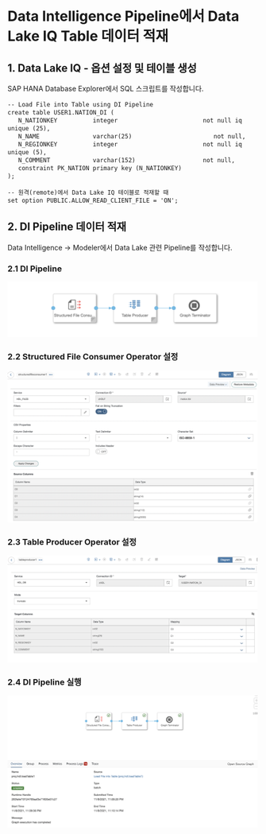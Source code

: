 # Data Intelligence Pipeline에서 Data Lake IQ Table 데이터 적재

## 1. Data Lake IQ - 옵션 설정 및 테이블 생성

SAP HANA Database Explorer에서 SQL 스크립트를 작성합니다.<br>

    -- Load File into Table using DI Pipeline
    create table USER1.NATION_DI (
       N_NATIONKEY          integer                        not null iq unique (25),
       N_NAME               varchar(25)                       not null,
       N_REGIONKEY          integer                        not null iq unique (5),
       N_COMMENT            varchar(152)                   not null,
       constraint PK_NATION primary key (N_NATIONKEY)
    );
    
    -- 원격(remote)에서 Data Lake IQ 테이블로 적재할 때
    set option PUBLIC.ALLOW_READ_CLIENT_FILE = 'ON';

## 2. DI Pipeline 데이터 적재

Data Intelligence -> Modeler에서 Data Lake 관련 Pipeline를 작성합니다.<br>

### 2.1 DI Pipeline

![](Images/di_hdl_pipeline.png)<br>

### 2.2 Structured File Consumer Operator 설정

![](Images/di_hdlf_read.png)<br>

### 2.3 Table Producer Operator 설정

![](Images/di_hdl_write.png)<br>

### 2.4 DI Pipeline 실행 

![](Images/di_hdl_result.png)<br>


